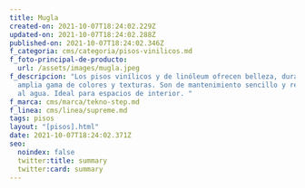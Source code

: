 ```yaml
---
title: Mugla
created-on: 2021-10-07T18:24:02.229Z
updated-on: 2021-10-07T18:24:02.288Z
published-on: 2021-10-07T18:24:02.346Z
f_categoria: cms/categoria/pisos-vinilicos.md
f_foto-principal-de-producto:
  url: /assets/images/mugla.jpeg
f_descripcion: "Los pisos vinílicos y de linóleum ofrecen belleza, durabilidad y
  amplia gama de colores y texturas. Son de mantenimiento sencillo y resistentes
  al agua. Ideal para espacios de interior. "
f_marca: cms/marca/tekno-step.md
f_linea: cms/linea/supreme.md
tags: pisos
layout: "[pisos].html"
date: 2021-10-07T18:24:02.371Z
seo:
  noindex: false
  twitter:title: summary
  twitter:card: summary
---
```

